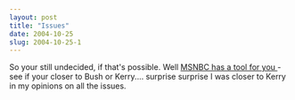```yaml
---
layout: post
title: "Issues"
date: 2004-10-25
slug: 2004-10-25-1
---
```


So your still undecided, if that&apos;s possible.  Well  [MSNBC has a tool for you ](http://msnbc.msn.com/id/5993610/?) - see if your closer to Bush or Kerry.... surprise  surprise I was closer to Kerry in my opinions on all the issues.
